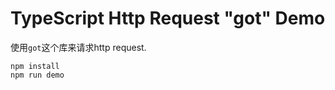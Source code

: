 TypeScript Http Request "got" Demo
===========================

使用`got`这个库来请求http request.

```
npm install
npm run demo
```
